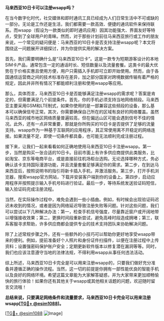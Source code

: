 **马来西亚10日卡可以注册wsapp吗？**

在当今数字化时代，社交媒体和即时通讯工具已经成为人们日常生活中不可或缺的一部分。无论是工作还是生活，我们都需要一款高效、便捷的通讯软件来保持联系。而wsapp（假设为一款类似的即时通讯应用）因其功能强大、界面友好等特点，受到了全球用户的青睐。然而，对于那些计划前往马来西亚旅行或工作的朋友来说，一个常见的疑问便是：马来西亚的10日卡是否支持注册wsapp呢？本文将围绕这一问题展开详细探讨，并为你提供实用的解决方案。

首先，我们需要明确什么是“马来西亚10日卡”。这是一款专为短期游客设计的本地SIM卡产品，通常包含一定的通话时长、短信数量以及流量套餐。这类卡的最大优势在于价格实惠且使用方便，用户只需插入手机即可立即开始使用。然而，由于各国通信运营商之间的技术标准存在差异，加之部分国家对跨境数据传输有着严格的规定，因此并非所有情况下都能顺利注册和使用wsapp等应用。

那么，具体而言，马来西亚10日卡是否能够满足注册wsapp的需求呢？答案是肯定的，但需要满足几个前提条件。首先，你的手机必须支持当地网络频段。马来西亚主要采用GSM和LTE制式，如果你使用的是一部兼容这些频段的设备，那么基本可以确保信号正常。其次，你需要确保自己所在的区域有良好的网络覆盖。虽然马来西亚的城市地区网络质量普遍较高，但在偏远山区可能会遇到信号不佳的情况。此外，还有一点非常重要，那就是你所购买的10日卡是否提供了足够的流量支持。wsapp作为一种基于互联网的应用程序，其正常使用离不开稳定的网络连接。如果流量不足，即使一切条件都具备，也可能无法顺利完成注册过程。

接下来，让我们一起来看看如何正确地使用马来西亚10日卡注册wsapp。第一步，当然是购买一张合适的10日卡。目前市面上有许多供应商提供此类服务，比如淘宝、京东等电商平台，或是直接前往机场柜台选购。无论选择哪种方式，务必确认该卡支持国际漫游功能，并且流量套餐足够满足你的需求。第二步，在到达马来西亚后，按照说明书的指引将新卡插入手机，并激活服务。第三步，打开手机浏览器，搜索wsapp官方网站，下载并安装客户端到你的设备上。第四步，启动应用程序并按照提示输入手机号码进行验证。最后一步，等待系统发送验证码短信，输入验证码完成注册流程。

当然，在实际操作过程中，难免会遇到一些小插曲。例如，有时候会出现验证码迟迟未收到的情况，或者是因为网络延迟导致注册失败等问题。针对这些问题，我们可以尝试以下几种解决办法：第一，检查手机信号强度，尽量靠近窗户或开阔地带以增强接收效果；第二，更换时间段重新尝试，避免高峰时段造成拥堵；第三，联系客服寻求帮助，许多供应商都会提供专业的技术支持团队来协助解决问题。

除了上述常规步骤之外，还有一些额外的小技巧可以帮助你更好地享受wsapp带来的便利。例如，提前准备好个人照片和身份证件扫描件，以便在注册过程中上传资料；设置强密码保护账户安全；定期更新软件版本以修复潜在漏洞等等。同时，我们也应该注意遵守当地的法律法规，不得利用wsapp从事任何违法活动。

综上所述，马来西亚10日卡完全是可以用来注册wsapp的，只要我们做好充分准备并遵循正确的操作流程。当然，这一切的前提是你拥有一部性能优良的智能手机以及良好的网络环境。希望这篇文章能为大家解答疑惑，并为大家带来更加顺畅愉快的旅行体验！如果你还有其他关于wsapp或其他相关话题的问题，欢迎随时留言交流哦！

**总结来说，只要满足网络条件和流量要求，马来西亚10日卡完全可以用来注册wsapp[[TG💪+ @esim1088](https://t.me/s/esim1088)]。**

[[TG💪+ @esim1088](https://t.me/s/esim1088) ![Image](https://i.postimg.cc/4NQfJmqS/Snipaste-2025-05-13-00-14-12.png)]